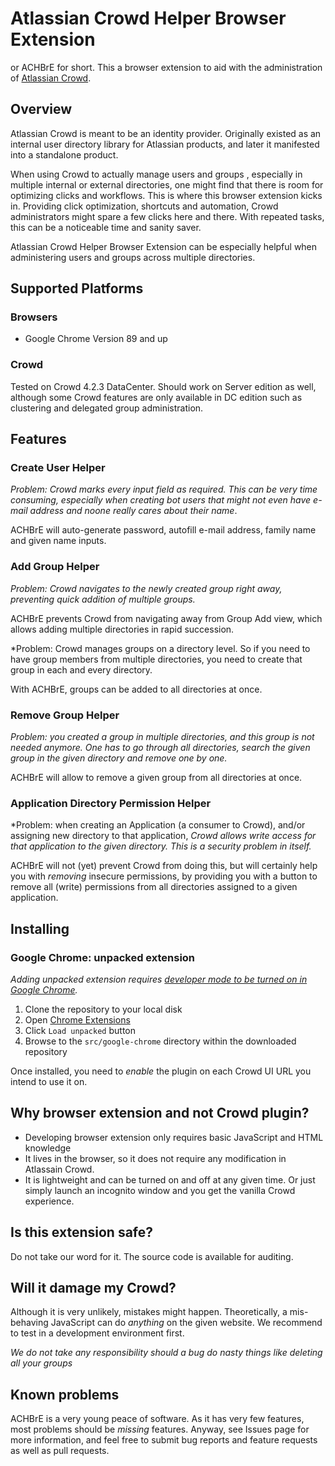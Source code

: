 # Atlassian Crowd Helper Browser Extension
or ACHBrE for short.
This a browser extension to aid with the administration of [Atlassian Crowd](https://www.atlassian.com/software/crowd).

## Overview
Atlassian Crowd is meant to be an identity provider. Originally existed as an internal user directory library for Atlassian products,
and later it manifested into a standalone product.

When using Crowd to actually manage users and groups , especially in multiple internal or external directories, one might find that there is room for
optimizing clicks and workflows. This is where this browser extension kicks in. Providing click optimization, shortcuts and automation,
Crowd administrators might spare a few clicks here and there. With repeated tasks, this can be a noticeable time and sanity saver.

Atlassian Crowd Helper Browser Extension can be especially helpful when administering users and groups across multiple directories.

## Supported Platforms
### Browsers
* Google Chrome Version 89 and up

### Crowd
Tested on Crowd 4.2.3 DataCenter. Should work on Server edition as well, although some Crowd features are only available in DC edition such as clustering and
delegated group administration.

## Features
### Create User Helper
*Problem: Crowd marks every input field as required. This can be very time consuming, especially when
creating bot users that might not even have e-mail address and noone really cares about their *name**.

ACHBrE will auto-generate password, autofill e-mail address, family name and given name inputs.


### Add Group Helper
*Problem: Crowd navigates to the newly created group right away, preventing quick addition of multiple groups.*

ACHBrE prevents Crowd from navigating away from Group Add view, which allows adding multiple directories in rapid succession.

*Problem: Crowd manages groups on a directory level. So if you need to have group members from multiple directories, you need to create
that group in each and every directory.

With ACHBrE, groups can be added to all directories at once.


### Remove Group Helper
*Problem: you created a group in multiple directories, and this group is not needed anymore. One has to go through all directories, search the
given group in the given directory and remove one by one.*

ACHBrE will allow to remove a given group from all directories at once.


### Application Directory Permission Helper
*Problem: when creating an Application (a consumer to Crowd), and/or assigning new directory to that application, *Crowd allows write access for
that application to the given directory. *This is a security problem in itself.**

ACHBrE will not (yet) prevent Crowd from doing this, but will certainly help you with *removing* insecure permissions, by providing you with
a button to remove all (write) permissions from all directories assigned to a given application.


## Installing
### Google Chrome: unpacked extension
*Adding unpacked extension requires [developer mode to be turned on in Google Chrome](https://developer.chrome.com/docs/extensions/mv2/faq/#:~:text=You%20can%20start%20by%20turning,a%20packaged%20extension%2C%20and%20more.).*

1. Clone the repository to your local disk
1. Open [Chrome Extensions](chrome://extensions)
1. Click ```Load unpacked``` button
1. Browse to the ```src/google-chrome``` directory within the downloaded repository

Once installed, you need to *enable* the plugin on each Crowd UI URL you intend to use it on.

## Why browser extension and not Crowd plugin?
* Developing browser extension only requires basic JavaScript and HTML knowledge
* It lives in the browser, so it does not require any modification in Atlassain Crowd.
* It is lightweight and can be turned on and off at any given time. Or just simply launch an incognito window and you get the vanilla Crowd experience.

## Is this extension safe?
Do not take our word for it. The source code is available for auditing.

## Will it damage my Crowd?
Although it is very unlikely, mistakes might happen. Theoretically, a mis-behaving JavaScript can do *anything* on the given website. We recommend to test
in a development environment first.

*We do not take any responsibility should a bug do nasty things like deleting all your groups*

## Known problems
ACHBrE is a very young peace of software. As it has very few features, most problems should be *missing* features. Anyway, see Issues page for more information,
and feel free to submit bug reports and feature requests as well as pull requests.
